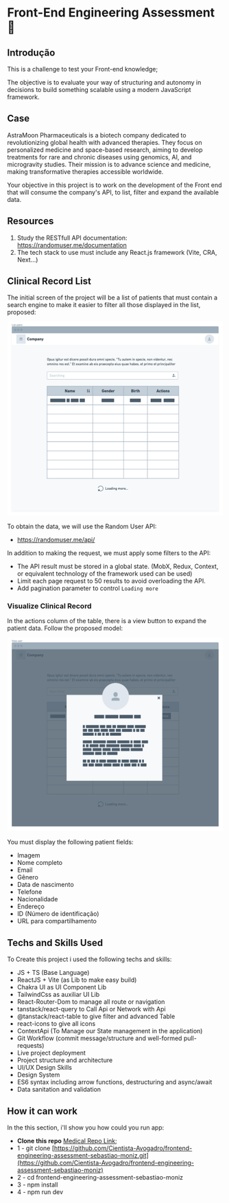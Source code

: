 # Front-End Engineering Assessment 🏅

## Introdução

This is a challenge to test your Front-end knowledge;

The objective is to evaluate your way of structuring and autonomy in decisions to build something scalable using a modern JavaScript framework.


## Case

AstraMoon Pharmaceuticals is a biotech company dedicated to revolutionizing global health with advanced therapies. They focus on personalized medicine and space-based research, aiming to develop treatments for rare and chronic diseases using genomics, AI, and microgravity studies. Their mission is to advance science and medicine, making transformative therapies accessible worldwide.

Your objective in this project is to work on the development of the Front end that will consume the company's API, to list, filter and expand the available data.

## Resources

1. Study the RESTfull API documentation: https://randomuser.me/documentation
2. The tech stack to use must include any React.js framework (Vite, CRA, Next...)

## Clinical Record List

The initial screen of the project will be a list of patients that must contain a search engine to make it easier to filter all those displayed in the list, proposed:

![List users](assets/list.png)

To obtain the data, we will use the Random User API:

- https://randomuser.me/api/

In addition to making the request, we must apply some filters to the API:

- The API result must be stored in a global state. (MobX, Redux, Context, or equivalent technology of the framework used can be used)
- Limit each page request to 50 results to avoid overloading the API.
- Add pagination parameter to control `Loading more`

### Visualize Clinical Record

In the actions column of the table, there is a view button to expand the patient data. Follow the proposed model:


![View user](assets/view.png)

You must display the following patient fields:

- Imagem
- Nome completo
- Email
- Gênero
- Data de nascimento
- Telefone
- Nacionalidade
- Endereço
- ID (Número de identificação)
- URL para compartilhamento

## Techs and Skills Used
To Create this project i used the following techs and skills:
- JS + TS (Base Language)
- ReactJS + Vite (as Lib to make easy build)
- Chakra UI as UI Component Lib
- TailwindCss as auxiliar UI Lib
- React-Router-Dom to manage all route or navigation
- tanstack/react-query to Call Api or Network with Api
- @tanstack/react-table to give filter and advanced Table
- react-icons to give all icons
- ContextApi (To Manage our State management in the application)
- Git Workflow (commit message/structure and well-formed pull-requests)
- Live project deployment
- Project structure and architecture
- UI/UX Design Skills
- Design System
- ES6 syntax including arrow functions, destructuring and async/await
- Data sanitation and validation


## How it can work

In the this section, i'll show you how could you run app:

- **Clone this repo** [Medical Repo Link](https://github.com/Cientista-Avogadro/frontend-engineering-assessment-sebastiao-moniz);
- 1 - git clone [https://github.com/Cientista-Avogadro/frontend-engineering-assessment-sebastiao-moniz.git](https://github.com/Cientista-Avogadro/frontend-engineering-assessment-sebastiao-moniz)
- 2 - cd frontend-engineering-assessment-sebastiao-moniz
- 3 - npm install
- 4 - npm run dev

